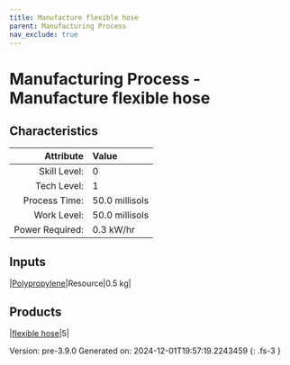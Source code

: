 ```yaml
---
title: Manufacture flexible hose
parent: Manufacturing Process
nav_exclude: true
---
```

# Manufacturing Process - Manufacture flexible hose


## Characteristics

| Attribute      | Value |
|--------:|:------|
|Skill Level:|0|
|Tech Level:|1|
|Process Time:|50.0 millisols|
|Work Level:|50.0 millisols|
|Power Required:|0.3 kW/hr|

## Inputs

|[Polypropylene](../resource/polypropylene.html)|Resource|0.5 kg|

## Products

|[flexible hose](../part/flexible-hose.html)|5|


Version: pre-3.9.0 Generated on: 2024-12-01T19:57:19.2243459
{: .fs-3 }

